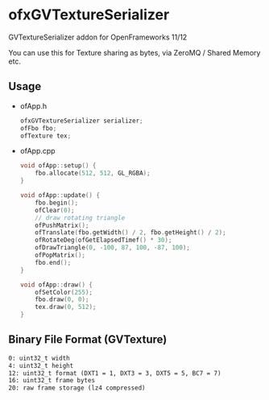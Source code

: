 # ofxGVTextureSerializer

GVTextureSerializer addon for OpenFrameworks 11/12

You can use this for Texture sharing as bytes, via ZeroMQ / Shared Memory etc.

## Usage

- ofApp.h
    
    ```cpp
    ofxGVTextureSerializer serializer;
    ofFbo fbo;
    ofTexture tex;
    ```

- ofApp.cpp

    ```cpp
    void ofApp::setup() {
        fbo.allocate(512, 512, GL_RGBA);
    }

    void ofApp::update() {
        fbo.begin();
        ofClear(0);
        // draw rotating triangle
        ofPushMatrix();
        ofTranslate(fbo.getWidth() / 2, fbo.getHeight() / 2);
        ofRotateDeg(ofGetElapsedTimef() * 30);
        ofDrawTriangle(0, -100, 87, 100, -87, 100);
        ofPopMatrix();
        fbo.end();
    }

    void ofApp::draw() {
        ofSetColor(255);
        fbo.draw(0, 0);
        tex.draw(0, 512);
    }
    ```

## Binary File Format (GVTexture)

```txt
0: uint32_t width
4: uint32_t height
12: uint32_t format (DXT1 = 1, DXT3 = 3, DXT5 = 5, BC7 = 7)
16: uint32_t frame bytes
20: raw frame storage (lz4 compressed)
```